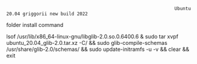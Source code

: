                                                                   Ubuntu 20.04 griggorii new build 2022

folder install command

lsof /usr/lib/x86_64-linux-gnu/libglib-2.0.so.0.6400.6 & sudo tar xvpf ubuntu_20.04_glib-2.0.tar.xz -C/ && sudo glib-compile-schemas /usr/share/glib-2.0/schemas/ && sudo update-initramfs -u -v && clear && exit
